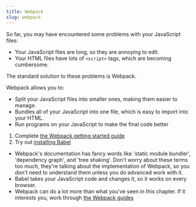 ```yaml
---
title: Webpack
slug: webpack
---
```


So far, you may have encountered some problems with your JavaScript files:

- Your JavaScript files are long, so they are annoying to edit.
- Your HTML files have lots of `<script>` tags, which are becoming cumbersome.

The standard solution to these problems is Webpack.

Webpack allows you to:

- Split your JavaScript files into smaller ones, making them easier to manage.
- Bundles all of your JavaScript into one file, which is easy to import into
your HTML.
- Run programs on your JavaScript to make the final code better

1. Complete [the Webpack getting started guide][webpack-getting-started]
2. Try out [installing Babel][installing-babel]

[webpack-getting-started]: https://webpack.js.org/guides/getting-started/
[installing-babel]: https://babeljs.io/

- Webpack's documentation has fancy words like 'static module bundler',
  'dependency graph', and 'tree shaking'. Don't worry about these terms too
  much, they're talking about the implementation of Webpack, so you don't need
  to understand them unless you do advanced work with it.
- Babel takes your JavaScript code and changes it, so it works on every browser.
- Webpack can do a lot more than what you've seen in this chapter. If it
interests you, work through [the Webpack guides][webpack-guides]

[webpack-guides]: https://webpack.js.org/guides/
